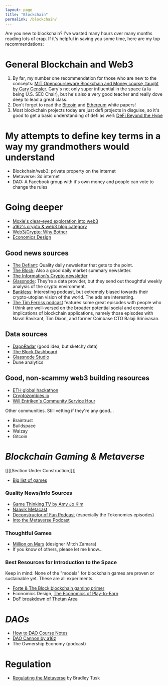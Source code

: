```yaml
---
layout: page
title: "Blockchain"
permalink: /blockchain/
---
```


Are you new to blockchain? I've wasted many hours over many months reading lots of crap. If it's helpful in saving you some time, here are my top recommendations:

# General Blockchain and Web3

1. By far, my number one recommendation for those who are new to the concepts:  [MIT Opencourseware Blockchain and Money course, taught by Gary Gensler](https://ocw.mit.edu/courses/sloan-school-of-management/15-s12-blockchain-and-money-fall-2018/). Gary's not only super influential in the space (a la being U.S. SEC Chair), but he's also a very good teacher and really dove deep to lead a great class.
2. Don't forget to read the [Bitcoin](https://bitcoin.org/bitcoin.pdf) and [Ethereum](https://ethereum.org/en/whitepaper/) white papers!
3. Most blockchain projects today are just defi projects in disguise, so it's good to get a basic understanding of defi as well:  [DeFi Beyond the Hype](https://wifpr.wharton.upenn.edu/wp-content/uploads/2021/05/DeFi-Beyond-the-Hype.pdf)

# My attempts to define key terms in a way my grandmothers would understand
- Blockchain/web3:  private property on the internet
- Metaverse:  3d internet
- DAO:  A Facebook group with it's own money and people can vote to change the rules

# Going deeper
- [Moxie's clear-eyed exploration into web3](https://moxie.org/2022/01/07/web3-first-impressions.html)
- [a16z's crypto & web3 blog category](https://future.a16z.com/category/crypto-web3/)
- [Web3/Crypto:  Why Bother](https://continuations.com/post/671863718643105792/web3crypto-why-bother_)
- [Economics Design](https://economicsdesign.com/)

## Good news sources
- [The Defiant](https://thedefiant.io/):  Quality daily newsletter that gets to the point.
- [The Block](https://www.theblockcrypto.com/):  Also a good daily market summary newsletter.
- [The Information's Crypto newsletter](https://www.theinformation.com/newsletters/crypto-global)
- [Glassnode](https://glassnode.com/):  They're a data provider, but they send out thoughtful weekly analysis of the crypto environment.
- [Bankless](http://podcast.banklesshq.com/):  Interesting podcast, but extremely biased towards their crypto-utopian vision of the world. The ads are interesting.
- [The Tim Ferriss podcast](https://tim.blog/) features some great episodes with people who I think are well-versed on the broader potential social and economic implications of blockchain applications, namely those episodes with Naval Ravikant, Tim Dixon, and former Coinbase CTO Balaji Srinivasan.

## Data sources
- [DappRadar](https://dappradar.com/) (good idea, but sketchy data)
- [The Block Dashboard](https://www.theblockcrypto.com/data/crypto-markets/spot)
- [Glassnode Studio](https://studio.glassnode.com/)
- Dune analytics

## Good, non-scammy web3 building resources
- [ETH global hackathon](https://ethglobal.com/)
- [Cryptozombies.io](https://cryptozombies.io/)
- [Will Entriken's Community Service Hour](https://www.twitch.tv/fulldecent)

Other communities. Still vetting if they're any good...
- Braintrust
- Buildspace
- Walzay
- Gitcoin


# _Blockchain Gaming & Metaverse_
[[[[Section Under Construction]]]]
- [Big list of games](https://docs.google.com/spreadsheets/d/1zizXKqmnex5YjbXD6c4k_VaQjr6ky0CL2TjK217kEmw/edit#gid=2009024128)


### Quality News/Info Sources
- [Game Thinking TV by Amy Jo Kim](https://www.youtube.com/c/GameThinkingTV/)
- [Naavik Metacast](https://naavik.co/themetacast)
- [Deconstructor of Fun Podcast](https://anchor.fm/deconstructoroffun/) (especially the Tokenomics episodes)
- [Into the Metaverse Podcast](https://anchor.fm/metaverse)

### Thoughtful Games
- [Million on Mars](milliononmars.io) (designer Mitch Zamara)
- If you know of others, please let me know...


### Best Resources for Introduction to the Space
Keep in mind:  None of the "models" for blockchain games are proven or sustainable yet. These are all experiments.
- [Forte & The Block blockchain gaming primer](https://www.theblockcrypto.com/post/120409/blockchain-based-gaming-a-primer-brought-to-you-by-forte)
- Economics Design, [The Economics of Play-to-Earn](https://econteric.com/p2e/)
- [DoF breakdown of Thetan Area](https://www.deconstructoroffun.com/blog/2022/2/28/thetan-arena)

# _DAOs_
- [How to DAO Course Notes](https://docs.google.com/document/d/1jxbb3YkrjAT1TUe6W2yCFUAsXUhdVt5JYoJwmMfykoQ/edit)
- [DAO Cannon by a16z](https://future.a16z.com/dao-canon)
- The Ownership Economy (podcast)


# Regulation
- [Regulating the Metaverse](https://mirror.xyz/0x81dB200eD62Ce664B911C211b55F836a208Df868/n-8osyXEl8Dzv_qnrBR1ICdxF55zdIMLP6OI3yU9igY) by Bradley Tusk